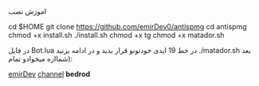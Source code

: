 اموزش نصب 

cd $HOME
git clone https://github.com/emirDev0/antispmg
cd antispmg
chmod +x install.sh
./install.sh
chmod +x tg
chmod +x matador.sh

در فایل Bot.lua
در خط 19 ایدی خودتونو قرار بدید
و در ادامه بزنید
./matador.sh
بعد شمااره میخوادو تمام):

 [emirDev](https://telegram.me/somerhaider)
 [channel](https://telegram.me/sourcesiran)
 <b>bedrod</b>
